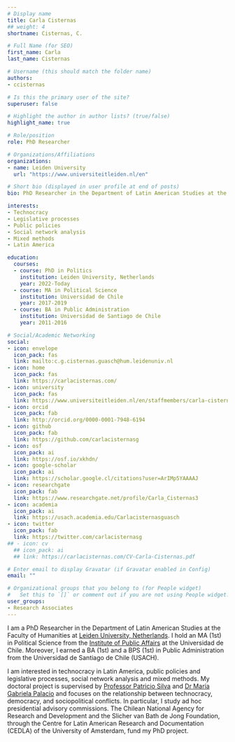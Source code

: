 ```yaml
---
# Display name
title: Carla Cisternas
## weight: 4
shortname: Cisternas, C.

# Full Name (for SEO)
first_name: Carla
last_name: Cisternas

# Username (this should match the folder name)
authors:
- ccisternas

# Is this the primary user of the site?
superuser: false

# Highlight the author in author lists? (true/false)
highlight_name: true

# Role/position
role: PhD Researcher

# Organizations/Affiliations
organizations:
- name: Leiden University
  url: "https://www.universiteitleiden.nl/en"

# Short bio (displayed in user profile at end of posts)
bio: PhD Researcher in the Department of Latin American Studies at the Faculty of Humanities at Leiden University, Netherlands. Research Associate in Training Data Lab, Chile.

interests:
- Technocracy
- Legislative processes
- Public policies
- Social network analysis
- Mixed methods
- Latin America

education:
  courses:
  - course: PhD in Politics
    institution: Leiden University, Netherlands
    year: 2022-Today
  - course: MA in Political Science
    institution: Universidad de Chile
    year: 2017-2019
  - course: BA in Public Administration
    institution: Universidad de Santiago de Chile
    year: 2011-2016

# Social/Academic Networking
social:
- icon: envelope
  icon_pack: fas
  link: mailto:c.g.cisternas.guasch@hum.leidenuniv.nl
- icon: home
  icon_pack: fas
  link: https://carlacisternas.com/
- icon: university
  icon_pack: fas
  link: https://www.universiteitleiden.nl/en/staffmembers/carla-cisternas-guasch
- icon: orcid
  icon_pack: fab
  link: http://orcid.org/0000-0001-7948-6194
- icon: github
  icon_pack: fab
  link: https://github.com/carlacisternasg
- icon: osf
  icon_pack: ai
  link: https://osf.io/xkhdn/
- icon: google-scholar
  icon_pack: ai
  link: https://scholar.google.cl/citations?user=ArIMp5YAAAAJ
- icon: researchgate
  icon_pack: fab
  link: https://www.researchgate.net/profile/Carla_Cisternas3
- icon: academia
  icon_pack: ai
  link: https://usach.academia.edu/Carlacisternasguasch
- icon: twitter
  icon_pack: fab
  link: https://twitter.com/carlacisternasg
## - icon: cv
  ## icon_pack: ai
  ## link: https://carlacisternas.com/CV-Carla-Cisternas.pdf

# Enter email to display Gravatar (if Gravatar enabled in Config)
email: ""

# Organizational groups that you belong to (for People widget)
#   Set this to `[]` or comment out if you are not using People widget.
user_groups:
- Research Associates
---
```


I am a PhD Researcher in the Department of Latin American Studies at the Faculty of Humanities at [Leiden University, Netherlands](https://www.universiteitleiden.nl/en/staffmembers/carla-cisternas-guasch). I hold an MA (1st) in Political Science from the [Institute of Public Affairs](http://www.inap.uchile.cl/) at the Universidad de Chile. Moreover, I earned a BA (1st) and a BPS (1st) in Public Administration from the Universidad de Santiago de Chile (USACH).

I am interested in technocracy in Latin America, public policies and legislative processes, social network analysis and mixed methods. My doctoral project is supervised by [Professor Patricio Silva](https://www.universiteitleiden.nl/en/staffmembers/patricio-silva#tab-1) and [Dr María Gabriela Palacio](https://www.universiteitleiden.nl/en/staffmembers/maria-gabriela-palacio-ludena#tab-1) and focuses on the relationship between technocracy, democracy, and sociopolitical conflicts. In particular, I study ad hoc presidential advisory commissions. The Chilean National Agency for Research and Development and the Slicher van Bath de Jong Foundation, through the Centre for Latin American Research and Documentation (CEDLA) of the University of Amsterdam, fund my PhD project.